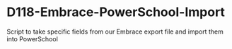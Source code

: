 # D118-Embrace-PowerSchool-Import
Script to take specific fields from our Embrace export file and import them into PowerSchool
